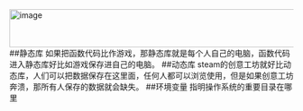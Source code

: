 <img width="577" height="68" alt="image" src="https://github.com/user-attachments/assets/3d9cc898-2646-422a-adc7-5b7271444427" />
##静态库
如果把函数代码比作游戏，那静态库就是每个人自己的电脑，函数代码进入静态库好比如游戏保存进自己的电脑。
##动态库
steam的创意工坊就好比动态库，人们可以把数据保存在这里面，任何人都可以浏览使用，但是如果创意工坊奔溃，那所有人保存的数据就会缺失。
##环境变量
指明操作系统的重要目录在哪里
